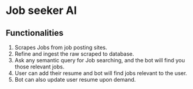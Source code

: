 # Job seeker AI

## Functionalities
1. Scrapes Jobs from job posting sites.
2. Refine and ingest the raw scraped to database.
3. Ask any semantic query for Job searching, and the bot will find you those relevant jobs.
4. User can add their resume and bot will find jobs relevant to the user.
5. Bot can also update user resume upon demand.
